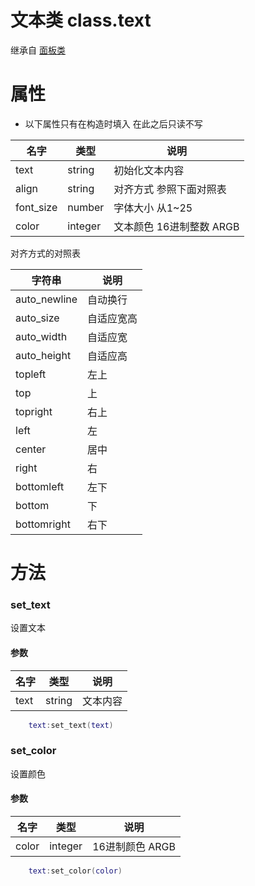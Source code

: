 # 文本类 class.text

继承自 [面板类](Script/界面/面板类)


# 属性

* 以下属性只有在构造时填入 在此之后只读不写

名字|类型|说明
--|--|--
text|string| 初始化文本内容
align|string| 对齐方式 参照下面对照表
font_size|number|字体大小 从1~25
color|integer|文本颜色 16进制整数 ARGB

 对齐方式的对照表

字符串|说明
--|--
auto_newline  |自动换行
auto_size     |自适应宽高
auto_width    |自适应宽
auto_height   |自适应高
topleft       |左上
top           |上
topright      |右上
left          |左
center        |居中
right         |右
bottomleft    |左下
bottom        |下
bottomright   |右下
    

# 方法

### set_text
设置文本 

#### 参数
名字|类型|说明
--|--|--
text|string| 文本内容

```lua
    text:set_text(text)
```

### set_color
设置颜色 

#### 参数
名字|类型|说明
--|--|--
color|integer| 16进制颜色 ARGB

```lua
    text:set_color(color)
```

